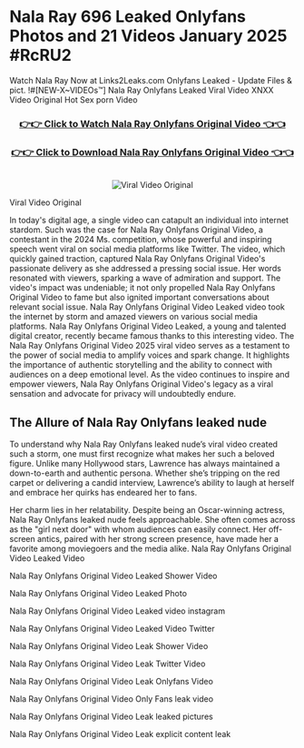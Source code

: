 # Nala Ray 696 Leaked Onlyfans Photos and 21 Videos January 2025 #RcRU2

Watch Nala Ray Now at Links2Leaks.com Onlyfans Leaked - Update Files & pict. !#[NEW-X~VIDEOs™] Nala Ray Onlyfans Leaked Viral Video XNXX Video Original Hot Sex porn Video
<br>
<div align="center">
<h3><a href="https://links2leaks.com/nalaray" rel="nofollow">👉👉 Click to Watch Nala Ray Onlyfans Original Video 👈👈</a></h3>
<h3><a href="https://links2leaks.com/nalaray" rel="nofollow">👉👉 Click to Download Nala Ray Onlyfans Original Video 👈👈</a></h3>
<br>
<a href="https://links2leaks.com/nalaray" rel="nofollow"><img src="https://i.ibb.co/Gkj2r4b/banner.png" alt="Viral Video Original" style="max-width: 100%; display: inline-block;" data-target="animated-image.originalImage"></a>
</div>

Viral Video Original

In today's digital age, a single video can catapult an individual into internet stardom. Such was the case for Nala Ray Onlyfans Original Video, a contestant in the 2024 Ms. competition, whose powerful and inspiring speech went viral on social media platforms like Twitter.
The video, which quickly gained traction, captured Nala Ray Onlyfans Original Video's passionate delivery as she addressed a pressing social issue. Her words resonated with viewers, sparking a wave of admiration and support. The video's impact was undeniable; it not only propelled Nala Ray Onlyfans Original Video to fame but also ignited important conversations about relevant social issue.
Nala Ray Onlyfans Original Video Leaked video took the internet by storm and amazed viewers on various social media platforms. Nala Ray Onlyfans Original Video Leaked, a young and talented digital creator, recently became famous thanks to this interesting video.
The Nala Ray Onlyfans Original Video 2025 viral video serves as a testament to the power of social media to amplify voices and spark change. It highlights the importance of authentic storytelling and the ability to connect with audiences on a deep emotional level. As the video continues to inspire and empower viewers, Nala Ray Onlyfans Original Video's legacy as a viral sensation and advocate for privacy will undoubtedly endure.

<h2>The Allure of Nala Ray Onlyfans leaked nude</h2>


To understand why Nala Ray Onlyfans leaked nude’s viral video created such a storm, one must first recognize what makes her such a beloved figure. Unlike many Hollywood stars, Lawrence has always maintained a down-to-earth and authentic persona. Whether she’s tripping on the red carpet or delivering a candid interview, Lawrence’s ability to laugh at herself and embrace her quirks has endeared her to fans.

Her charm lies in her relatability. Despite being an Oscar-winning actress, Nala Ray Onlyfans leaked nude feels approachable. She often comes across as the "girl next door" with whom audiences can easily connect. Her off-screen antics, paired with her strong screen presence, have made her a favorite among moviegoers and the media alike.
Nala Ray Onlyfans Original Video Leaked Video

Nala Ray Onlyfans Original Video Leaked Shower Video

Nala Ray Onlyfans Original Video Leaked Photo

Nala Ray Onlyfans Original Video Leaked video instagram

Nala Ray Onlyfans Original Video Leaked Video Twitter

Nala Ray Onlyfans Original Video Leak Shower Video

Nala Ray Onlyfans Original Video Leak Twitter Video

Nala Ray Onlyfans Original Video Leak Onlyfans Video

Nala Ray Onlyfans Original Video Only Fans leak video

Nala Ray Onlyfans Original Video Leak leaked pictures

Nala Ray Onlyfans Original Video Leak explicit content leak
